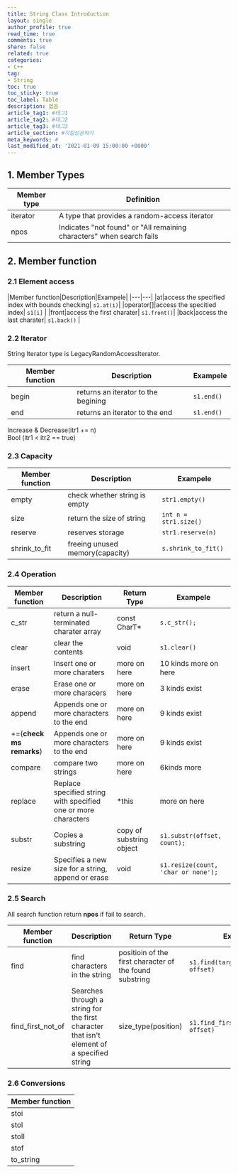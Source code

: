 ```yaml
---
title: String Class Introduction
layout: single
author_profile: true
read_time: true
comments: true
share: false
related: true
categories:
- C++
tag:
- String
toc: true
toc_sticky: true
toc_label: Table
description: 없음
article_tag1: #태그1
article_tag2: #태그2
article_tag3: #태그3
article_section: #지킬성공하기
meta_keywords: #
last_modified_at: '2021-01-09 15:00:00 +0800'
---
```


## 1. Member Types

|Member type| Definition|
|---|---|
|iterator|A type that provides a random-access iterator|
|npos|Indicates "not found" or "All remaining characters" when search fails|


## 2. Member function

### 2.1 Element access

|Member function|Description|Exampele|
|---|---|
|at|access the specified index with bounds checking| `s1.at(i)`|
|operator[]|access the specitied index| `s1[i]` |
|front|access the first charater| `s1.front()`|
|back|access the last charater| `s1.back()` |


### 2.2 Iterator

String Iterator type is LegacyRandomAccessIterator.

|Member function|Description|Exampele|
|---|---|---|
|begin | returns an iterator to the begining | `s1.end()` |
|end | returns an iterator to the end | `s1.end()` |

<div class="notice--info">
  <p>Increase & Decrease(itr1 += n) <br>
Bool (itr1 < itr2 == true)</p>
</div>

### 2.3 Capacity

|Member function|Description|Exampele|
|---|---|---|
|empty|check whether string is empty| `str1.empty()`|
|size|return the size of string| `int n = str1.size()`|
|reserve|reserves storage| `str1.reserve(n)`|
|shrink_to_fit|freeing unused memory(capacity)|`s.shrink_to_fit()`|

### 2.4 Operation

|Member function|Description|Return Type|Exampele|
|---|---|---|---|
|c_str|return a null-terminated charater array|const CharT*| `s.c_str();`|
|clear | clear the contents | void | `s1.clear()` |
|insert|Insert one or more charaters| more on here | 10 kinds more on here |
|erase|Erase one or more characers | more on here | 3 kinds exist |
|append|Appends one or more characters to the end | more on here |9 kinds exist |
|+=(**check ms remarks**)|Appends one or more characters to the end | more on here |9 kinds exist |
|compare| compare two strings | more on here | 6kinds more |
|replace| Replace specified string with specified one or more characters | *this | more on here |
|substr|Copies a substring | copy of substring object | `s1.substr(offset, count);` |
|resize | Specifies a new size for a string, append or erase | void | `s1.resize(count, 'char or none');`

### 2.5 Search

All search function return **npos** if fail to search.

|Member function|Description|Return Type|Exampele|
|---|---|---|---|
|find|find characters in the string | positioin of the first character of the found substring | `s1.find(target_string, offset)`|
|find_first_not_of|Searches through a string for the first character that isn't element of a specified string|size_type(position)|`s1.find_first_not_of(string, offset)`|

### 2.6 Conversions

|Member function |
|---|
|stoi|
|stol|
|stoll|
|stof|
|to_string|